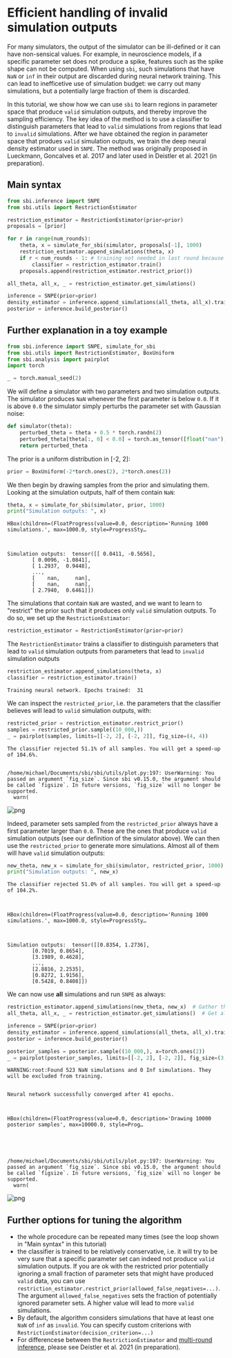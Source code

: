 # Efficient handling of invalid simulation outputs

For many simulators, the output of the simulator can be ill-defined or it can have non-sensical values. For example, in neuroscience models, if a specific parameter set does not produce a spike, features such as the spike shape can not be computed. When using `sbi`, such simulations that have `NaN` or `inf` in their output are discarded during neural network training. This can lead to inefficetive use of simulation budget: we carry out many simulations, but a potentially large fraction of them is discarded. 

In this tutorial, we show how we can use `sbi` to learn regions in parameter space that produce `valid` simulation outputs, and thereby improve the sampling efficiency. The key idea of the method is to use a classifier to distinguish parameters that lead to `valid` simulations from regions that lead to `invalid` simulations. After we have obtained the region in parameter space that produes `valid` simulation outputs, we train the deep neural density estimator used in `SNPE`. The method was originally proposed in Lueckmann, Goncalves et al. 2017 and later used in Deistler et al. 2021 (in preparation).

## Main syntax


```python
from sbi.inference import SNPE
from sbi.utils import RestrictionEstimator

restriction_estimator = RestrictionEstimator(prior=prior)
proposals = [prior]

for r in range(num_rounds):
    theta, x = simulate_for_sbi(simulator, proposals[-1], 1000)
    restriction_estimator.append_simulations(theta, x)
    if r < num_rounds - 1: # training not needed in last round because classifier will not be used anymore.
        classifier = restriction_estimator.train()
    proposals.append(restriction_estimator.restrict_prior())

all_theta, all_x, _ = restriction_estimator.get_simulations()

inference = SNPE(prior=prior)
density_estimator = inference.append_simulations(all_theta, all_x).train()
posterior = inference.build_posterior()
```

## Further explanation in a toy example


```python
from sbi.inference import SNPE, simulate_for_sbi
from sbi.utils import RestrictionEstimator, BoxUniform
from sbi.analysis import pairplot
import torch

_ = torch.manual_seed(2)
```

We will define a simulator with two parameters and two simulation outputs. The simulator produces `NaN` whenever the first parameter is below `0.0`. If it is above `0.0` the simulator simply perturbs the parameter set with Gaussian noise:


```python
def simulator(theta):
    perturbed_theta = theta + 0.5 * torch.randn(2)
    perturbed_theta[theta[:, 0] < 0.0] = torch.as_tensor([float("nan"), float("nan")])
    return perturbed_theta
```

The prior is a uniform distribution in [-2, 2]:


```python
prior = BoxUniform(-2*torch.ones(2), 2*torch.ones(2))
```

We then begin by drawing samples from the prior and simulating them. Looking at the simulation outputs, half of them contain `NaN`:


```python
theta, x = simulate_for_sbi(simulator, prior, 1000)
print("Simulation outputs: ", x)
```


    HBox(children=(FloatProgress(value=0.0, description='Running 1000 simulations.', max=1000.0, style=ProgressSty…


    
    Simulation outputs:  tensor([[ 0.0411, -0.5656],
            [ 0.0096, -1.0841],
            [ 1.2937,  0.9448],
            ...,
            [    nan,     nan],
            [    nan,     nan],
            [ 2.7940,  0.6461]])


The simulations that contain `NaN` are wasted, and we want to learn to "restrict" the prior such that it produces only `valid` simulation outputs. To do so, we set up the `RestrictionEstimator`:


```python
restriction_estimator = RestrictionEstimator(prior=prior)
```

The `RestrictionEstimator` trains a classifier to distinguish parameters that lead to `valid` simulation outputs from parameters that lead to `invalid` simulation outputs 


```python
restriction_estimator.append_simulations(theta, x)
classifier = restriction_estimator.train()
```

    Training neural network. Epochs trained:  31

We can inspect the `restricted_prior`, i.e. the parameters that the classifier believes will lead to `valid` simulation outputs, with:


```python
restricted_prior = restriction_estimator.restrict_prior()
samples = restricted_prior.sample((10_000,))
_ = pairplot(samples, limits=[[-2, 2], [-2, 2]], fig_size=(4, 4))
```

    The classifier rejected 51.1% of all samples. You will get a speed-up of 104.6%.


    /home/michael/Documents/sbi/sbi/utils/plot.py:197: UserWarning: You passed an argument `fig_size`. Since sbi v0.15.0, the argument should be called `figsize`. In future versions, `fig_size` will no longer be supported.
      warn(



    
![png](08_restriction_estimator_files/08_restriction_estimator_16_2.png)
    


Indeed, parameter sets sampled from the `restricted_prior` always have a first parameter larger than `0.0`. These are the ones that produce `valid` simulation outputs (see our definition of the simulator above). We can then use the `restricted_prior` to generate more simulations. Almost all of them will have `valid` simulation outputs:


```python
new_theta, new_x = simulate_for_sbi(simulator, restricted_prior, 1000)
print("Simulation outputs: ", new_x)
```

    The classifier rejected 51.0% of all samples. You will get a speed-up of 104.2%.



    HBox(children=(FloatProgress(value=0.0, description='Running 1000 simulations.', max=1000.0, style=ProgressSty…


    
    Simulation outputs:  tensor([[0.8354, 1.2736],
            [0.7019, 0.8654],
            [3.1989, 0.4628],
            ...,
            [2.8816, 2.2535],
            [0.8272, 1.9156],
            [0.5428, 0.8408]])


We can now use **all** simulations and run `SNPE` as always:


```python
restriction_estimator.append_simulations(new_theta, new_x)  # Gather the new simulations in the `restriction_estimator`.
all_theta, all_x, _ = restriction_estimator.get_simulations()  # Get all simulations run so far.

inference = SNPE(prior=prior)
density_estimator = inference.append_simulations(all_theta, all_x).train()
posterior = inference.build_posterior()

posterior_samples = posterior.sample((10_000,), x=torch.ones(2))
_ = pairplot(posterior_samples, limits=[[-2, 2], [-2, 2]], fig_size=(3, 3))
```

    WARNING:root:Found 523 NaN simulations and 0 Inf simulations. They will be excluded from training.


    Neural network successfully converged after 41 epochs.



    HBox(children=(FloatProgress(value=0.0, description='Drawing 10000 posterior samples', max=10000.0, style=Prog…


    


    /home/michael/Documents/sbi/sbi/utils/plot.py:197: UserWarning: You passed an argument `fig_size`. Since sbi v0.15.0, the argument should be called `figsize`. In future versions, `fig_size` will no longer be supported.
      warn(



    
![png](08_restriction_estimator_files/08_restriction_estimator_20_5.png)
    


## Further options for tuning the algorithm

- the whole procedure can be repeated many times (see the loop shown in "Main syntax" in this tutorial)  
- the classifier is trained to be relatively conservative, i.e. it will try to be very sure that a specific parameter set can indeed not produce `valid` simulation outputs. If you are ok with the restricted prior potentially ignoring a small fraction of parameter sets that might have produced `valid` data, you can use `restriction_estimator.restrict_prior(allowed_false_negatives=...)`. The argument `allowed_false_negatives` sets the fraction of potentially ignored parameter sets. A higher value will lead to more `valid` simulations.  
- By default, the algorithm considers simulations that have at least one `NaN` of `inf` as `invalid`. You can specify custom criterions with `RestrictionEstimator(decision_criterion=...)`
- For differencese between the `RestrictionEstimator` and [multi-round inference](https://www.mackelab.org/sbi/tutorial/03_multiround_inference/), please see Deistler et al. 2021 (in preparation).
